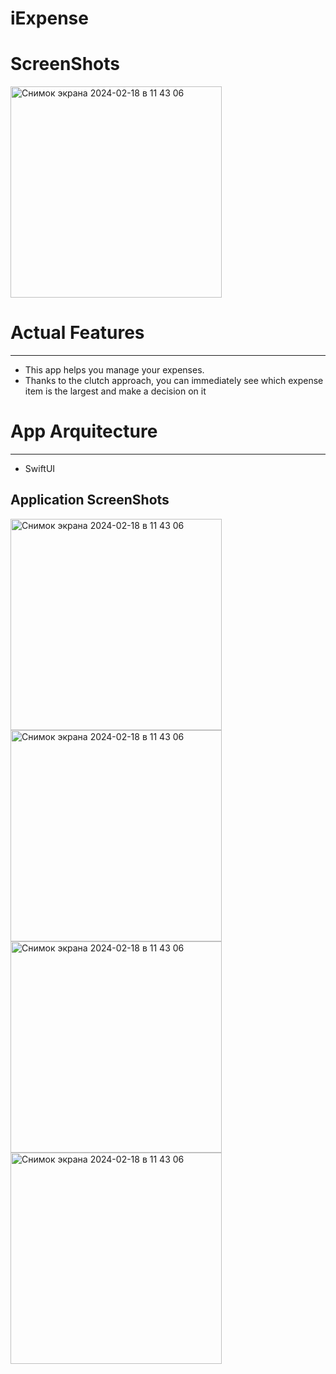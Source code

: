 # iExpense

# ScreenShots
<img width="338" alt="Снимок экрана 2024-02-18 в 11 43 06" src="https://github.com/NaumenkoVanya/iExpense/assets/95250432/c4540501-eb98-4470-89b7-1e54d07829e8">

# Actual Features
____
+ This app helps you manage your expenses.
+ Thanks to the clutch approach, you can immediately see which expense item is the largest and make a decision on it
  
# App Arquitecture
____
+ SwiftUI

## Application ScreenShots

<img width="338" alt="Снимок экрана 2024-02-18 в 11 43 06" src="https://github.com/NaumenkoVanya/iExpense/assets/95250432/54c146ec-1b8f-4691-8e84-20e37b2041dd">
<img width="338" alt="Снимок экрана 2024-02-18 в 11 43 06" src="https://github.com/NaumenkoVanya/iExpense/assets/95250432/aeb65eab-573b-4202-9d07-9e69eee31261">
<img width="338" alt="Снимок экрана 2024-02-18 в 11 43 06" src="https://github.com/NaumenkoVanya/iExpense/assets/95250432/7413f870-4b31-4280-9dba-a44b2755272f">
<img width="338" alt="Снимок экрана 2024-02-18 в 11 43 06" src="https://github.com/NaumenkoVanya/iExpense/assets/95250432/d652d7ff-705e-40a5-82df-035260754053">

